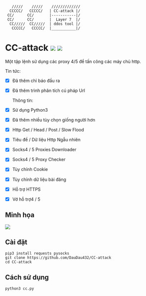        /////    /////    /////////////
      CCCCC/   CCCCC/   | CC-attack |/
     CC/      CC/       |-----------|/ 
     CC/      CC/       |  Layer 7  |/ 
      CC/////  CC/////  | ddos tool |/ 
       CCCCC/   CCCCC/  |___________|/

# CC-attack ![](https://img.shields.io/badge/Version-3.6-brightgreen.svg) ![](https://img.shields.io/badge/license-GPLv2-blue.svg)
  Một tập lệnh sử dụng các proxy 4/5 để tấn công các máy chủ http.

Tin tức:
- [x] Đã thêm chỉ báo đầu ra
- [x] Đã thêm trình phân tích cú pháp Url

  Thông tin:
- [x] Sử dụng Python3
- [x] Đã thêm nhiều tùy chọn giống người hơn
- [x] Http Get / Head / Post / Slow Flood
- [x] Tiêu đề / Dữ liệu Http Ngẫu nhiên
- [x] Socks4 / 5 Proxies Downloader
- [x] Socks4 / 5 Proxy Checker
- [x] Tùy chỉnh Cookie
- [x] Tùy chỉnh dữ liệu bài đăng
- [x] Hỗ trợ HTTPS
- [x] Vớ hỗ trợ4 / 5

## Minh họa

![](https://i.imgur.com/hXGBnkB.png)

## Cài đặt

    pip3 install requests pysocks
    git clone https://github.com/DauDau432/CC-attack
    cd CC-attack

## Cách sử dụng

    python3 cc.py
